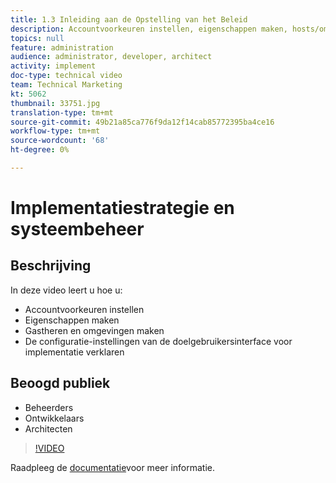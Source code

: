 ```yaml
---
title: 1.3 Inleiding aan de Opstelling van het Beleid
description: Accountvoorkeuren instellen, eigenschappen maken, hosts/omgevingen maken, configuratie-instellingen van doelgebruikersinterface uitleggen
topics: null
feature: administration
audience: administrator, developer, architect
activity: implement
doc-type: technical video
team: Technical Marketing
kt: 5062
thumbnail: 33751.jpg
translation-type: tm+mt
source-git-commit: 49b21a85ca776f9da12f14cab85772395ba4ce16
workflow-type: tm+mt
source-wordcount: '68'
ht-degree: 0%

---
```



# Implementatiestrategie en systeembeheer

## Beschrijving

In deze video leert u hoe u:

* Accountvoorkeuren instellen
* Eigenschappen maken
* Gastheren en omgevingen maken
* De configuratie-instellingen van de doelgebruikersinterface voor implementatie verklaren

## Beoogd publiek

* Beheerders
* Ontwikkelaars
* Architecten

>[!VIDEO](https://video.tv.adobe.com/v/33751/?quality=12)

Raadpleeg de [documentatie](https://docs.adobe.com/content/help/en/target/using/administer/administrating-target.html)voor meer informatie.
